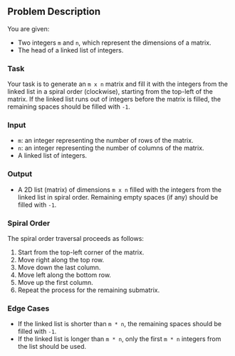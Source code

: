## Problem Description

You are given:

- Two integers `m` and `n`, which represent the dimensions of a matrix.
- The head of a linked list of integers.

### Task

Your task is to generate an `m x n` matrix and fill it with the integers from the linked list in a spiral order (clockwise), starting from the top-left of the matrix. If the linked list runs out of integers before the matrix is filled, the remaining spaces should be filled with `-1`.

### Input

- `m`: an integer representing the number of rows of the matrix.
- `n`: an integer representing the number of columns of the matrix.
- A linked list of integers.

### Output

- A 2D list (matrix) of dimensions `m x n` filled with the integers from the linked list in spiral order. Remaining empty spaces (if any) should be filled with `-1`.

### Spiral Order

The spiral order traversal proceeds as follows:

1. Start from the top-left corner of the matrix.
2. Move right along the top row.
3. Move down the last column.
4. Move left along the bottom row.
5. Move up the first column.
6. Repeat the process for the remaining submatrix.

### Edge Cases

- If the linked list is shorter than `m * n`, the remaining spaces should be filled with `-1`.
- If the linked list is longer than `m * n`, only the first `m * n` integers from the list should be used.
